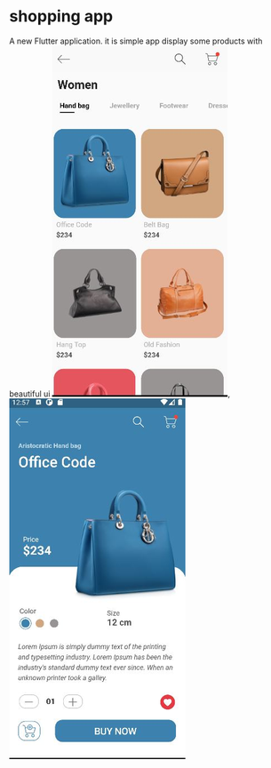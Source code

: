 # shopping app

A new Flutter application.
it is simple app display some products with beautiful ui
![](https://github.com/ElGenius-developer/shopping-app/blob/main/ScreenShots/1.JPG),![](https://github.com/ElGenius-developer/shopping-app/blob/main/ScreenShots/2.JPG)
